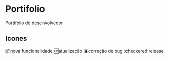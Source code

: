 # Portifolio
Portifolio do desenvolvedor 

## Icones

:package:nova funcionalidade
:up:atualização 
:beetle:correção de bug
:checkered:release

